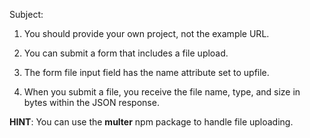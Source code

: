 Subject:

1. You should provide your own project, not the example URL.

2. You can submit a form that includes a file upload.

3. The form file input field has the name attribute set to upfile.

4. When you submit a file, you receive the file name, type, and size in bytes within the JSON response.


**HINT**: You can use the **multer** npm package to handle file uploading.














